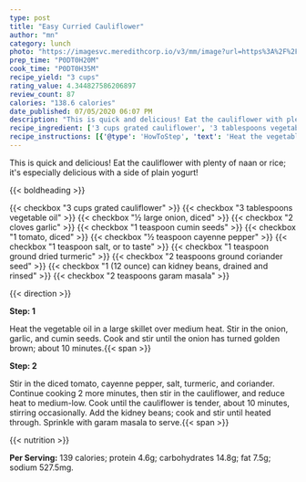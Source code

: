 ```yaml
---
type: post
title: "Easy Curried Cauliflower"
author: "mn"
category: lunch
photo: "https://imagesvc.meredithcorp.io/v3/mm/image?url=https%3A%2F%2Fimages.media-allrecipes.com%2Fuserphotos%2F6353208.jpg"
prep_time: "P0DT0H20M"
cook_time: "P0DT0H35M"
recipe_yield: "3 cups"
rating_value: 4.344827586206897
review_count: 87
calories: "138.6 calories"
date_published: 07/05/2020 06:07 PM
description: "This is quick and delicious! Eat the cauliflower with plenty of naan or rice; it's especially delicious with a side of plain yogurt!"
recipe_ingredient: ['3 cups grated cauliflower', '3 tablespoons vegetable oil', '½ large onion, diced', '2 cloves garlic', '1 teaspoon cumin seeds', '1 tomato, diced', '½ teaspoon cayenne pepper', '1 teaspoon salt, or to taste', '1 teaspoon ground dried turmeric', '2 teaspoons ground coriander seed', '1 (12 ounce) can kidney beans, drained and rinsed', '2 teaspoons garam masala']
recipe_instructions: [{'@type': 'HowToStep', 'text': 'Heat the vegetable oil in a large skillet over medium heat. Stir in the onion, garlic, and cumin seeds. Cook and stir until the onion has turned golden brown; about 10 minutes.\n'}, {'@type': 'HowToStep', 'text': 'Stir in the diced tomato, cayenne pepper, salt, turmeric, and coriander. Continue cooking 2 more minutes, then stir in the cauliflower, and reduce heat to medium-low. Cook until the cauliflower is tender, about 10 minutes, stirring occasionally. Add the kidney beans; cook and stir until heated through. Sprinkle with garam masala to serve.\n'}]
---
```


This is quick and delicious! Eat the cauliflower with plenty of naan or rice; it's especially delicious with a side of plain yogurt! 

{{< boldheading >}}

{{< checkbox "3 cups grated cauliflower" >}}
{{< checkbox "3 tablespoons vegetable oil" >}}
{{< checkbox "½ large onion, diced" >}}
{{< checkbox "2 cloves garlic" >}}
{{< checkbox "1 teaspoon cumin seeds" >}}
{{< checkbox "1  tomato, diced" >}}
{{< checkbox "½ teaspoon cayenne pepper" >}}
{{< checkbox "1 teaspoon salt, or to taste" >}}
{{< checkbox "1 teaspoon ground dried turmeric" >}}
{{< checkbox "2 teaspoons ground coriander seed" >}}
{{< checkbox "1 (12 ounce) can kidney beans, drained and rinsed" >}}
{{< checkbox "2 teaspoons garam masala" >}}


{{< direction >}}

**Step: 1**

Heat the vegetable oil in a large skillet over medium heat. Stir in the onion, garlic, and cumin seeds. Cook and stir until the onion has turned golden brown; about 10 minutes.{{< span >}}

**Step: 2**

Stir in the diced tomato, cayenne pepper, salt, turmeric, and coriander. Continue cooking 2 more minutes, then stir in the cauliflower, and reduce heat to medium-low. Cook until the cauliflower is tender, about 10 minutes, stirring occasionally. Add the kidney beans; cook and stir until heated through. Sprinkle with garam masala to serve.{{< span >}}

{{< nutrition >}}

**Per Serving:** 139 calories; protein 4.6g; carbohydrates 14.8g; fat 7.5g; sodium 527.5mg.